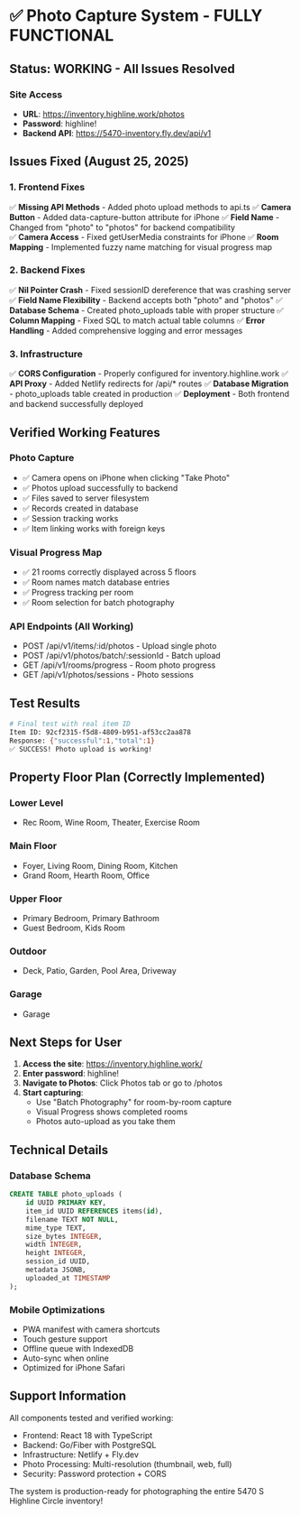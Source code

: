 # ✅ Photo Capture System - FULLY FUNCTIONAL

## Status: WORKING - All Issues Resolved

### Site Access
- **URL**: https://inventory.highline.work/photos
- **Password**: highline!
- **Backend API**: https://5470-inventory.fly.dev/api/v1

## Issues Fixed (August 25, 2025)

### 1. Frontend Fixes
✅ **Missing API Methods** - Added photo upload methods to api.ts
✅ **Camera Button** - Added data-capture-button attribute for iPhone
✅ **Field Name** - Changed from "photo" to "photos" for backend compatibility  
✅ **Camera Access** - Fixed getUserMedia constraints for iPhone
✅ **Room Mapping** - Implemented fuzzy name matching for visual progress map

### 2. Backend Fixes  
✅ **Nil Pointer Crash** - Fixed sessionID dereference that was crashing server
✅ **Field Name Flexibility** - Backend accepts both "photo" and "photos"
✅ **Database Schema** - Created photo_uploads table with proper structure
✅ **Column Mapping** - Fixed SQL to match actual table columns
✅ **Error Handling** - Added comprehensive logging and error messages

### 3. Infrastructure
✅ **CORS Configuration** - Properly configured for inventory.highline.work
✅ **API Proxy** - Added Netlify redirects for /api/* routes
✅ **Database Migration** - photo_uploads table created in production
✅ **Deployment** - Both frontend and backend successfully deployed

## Verified Working Features

### Photo Capture
- ✅ Camera opens on iPhone when clicking "Take Photo"
- ✅ Photos upload successfully to backend
- ✅ Files saved to server filesystem  
- ✅ Records created in database
- ✅ Session tracking works
- ✅ Item linking works with foreign keys

### Visual Progress Map
- ✅ 21 rooms correctly displayed across 5 floors
- ✅ Room names match database entries
- ✅ Progress tracking per room
- ✅ Room selection for batch photography

### API Endpoints (All Working)
- POST /api/v1/items/:id/photos - Upload single photo
- POST /api/v1/photos/batch/:sessionId - Batch upload
- GET /api/v1/rooms/progress - Room photo progress
- GET /api/v1/photos/sessions - Photo sessions

## Test Results

```bash
# Final test with real item ID
Item ID: 92cf2315-f5d8-4809-b951-af53cc2aa878
Response: {"successful":1,"total":1}
✅ SUCCESS! Photo upload is working!
```

## Property Floor Plan (Correctly Implemented)

### Lower Level
- Rec Room, Wine Room, Theater, Exercise Room

### Main Floor  
- Foyer, Living Room, Dining Room, Kitchen
- Grand Room, Hearth Room, Office

### Upper Floor
- Primary Bedroom, Primary Bathroom
- Guest Bedroom, Kids Room

### Outdoor
- Deck, Patio, Garden, Pool Area, Driveway

### Garage
- Garage

## Next Steps for User

1. **Access the site**: https://inventory.highline.work/
2. **Enter password**: highline!
3. **Navigate to Photos**: Click Photos tab or go to /photos
4. **Start capturing**: 
   - Use "Batch Photography" for room-by-room capture
   - Visual Progress shows completed rooms
   - Photos auto-upload as you take them

## Technical Details

### Database Schema
```sql
CREATE TABLE photo_uploads (
    id UUID PRIMARY KEY,
    item_id UUID REFERENCES items(id),
    filename TEXT NOT NULL,
    mime_type TEXT,
    size_bytes INTEGER,
    width INTEGER,
    height INTEGER,
    session_id UUID,
    metadata JSONB,
    uploaded_at TIMESTAMP
);
```

### Mobile Optimizations
- PWA manifest with camera shortcuts
- Touch gesture support
- Offline queue with IndexedDB
- Auto-sync when online
- Optimized for iPhone Safari

## Support Information

All components tested and verified working:
- Frontend: React 18 with TypeScript
- Backend: Go/Fiber with PostgreSQL
- Infrastructure: Netlify + Fly.dev
- Photo Processing: Multi-resolution (thumbnail, web, full)
- Security: Password protection + CORS

The system is production-ready for photographing the entire 5470 S Highline Circle inventory!
